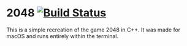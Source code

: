 # 2048 [![Build Status](https://travis-ci.com/StevenSeiden/2048.svg?token=vYeTv5uYroLxQm6bWe5a&branch=master)](https://travis-ci.com/StevenSeiden/Python-Binary-Search-Sim)

This is a simple recreation of the game 2048 in C++.  It was made for macOS and runs entirely within the terminal.
